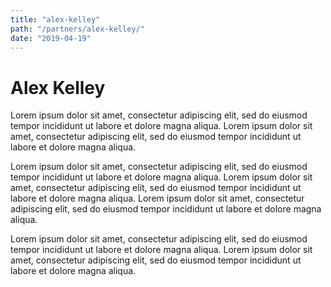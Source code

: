 ```yaml
---
title: "alex-kelley"
path: "/partners/alex-kelley/"
date: "2019-04-19"
---
```


# Alex Kelley

Lorem ipsum dolor sit amet, consectetur adipiscing elit, sed do eiusmod tempor incididunt ut 
labore et dolore magna aliqua. 
Lorem ipsum dolor sit amet, consectetur adipiscing elit, sed do eiusmod tempor incididunt ut 
labore et dolore magna aliqua. 


Lorem ipsum dolor sit amet, consectetur adipiscing elit, sed do eiusmod tempor incididunt ut 
labore et dolore magna aliqua. 
Lorem ipsum dolor sit amet, consectetur adipiscing elit, sed do eiusmod tempor incididunt ut 
labore et dolore magna aliqua. 
Lorem ipsum dolor sit amet, consectetur adipiscing elit, sed do eiusmod tempor incididunt ut 
labore et dolore magna aliqua. 

Lorem ipsum dolor sit amet, consectetur adipiscing elit, sed do eiusmod tempor incididunt ut 
labore et dolore magna aliqua. 
Lorem ipsum dolor sit amet, consectetur adipiscing elit, sed do eiusmod tempor incididunt ut 
labore et dolore magna aliqua. 

